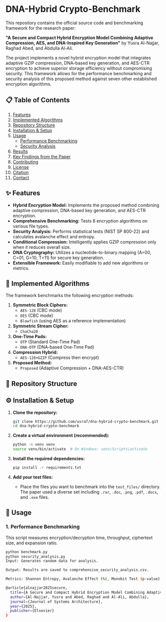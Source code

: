 # DNA-Hybrid Crypto-Benchmark

This repository contains the official source code and benchmarking framework for the research paper:

**"A Secure and Compact Hybrid Encryption Model Combining Adaptive Compression, AES, and DNA-Inspired Key Generation"** by Yusra Al-Najjar, Raghad Abed, and Abdulla Al-Ali.

The project implements a novel hybrid encryption model that integrates adaptive GZIP compression, DNA-based key generation, and AES-CTR encryption to achieve superior storage efficiency without compromising security. This framework allows for the performance benchmarking and security analysis of this proposed method against seven other established encryption algorithms.

## 📋 Table of Contents

1.  [Features](#-features)
2.  [Implemented Algorithms](#-implemented-algorithms)
3.  [Repository Structure](#-repository-structure)
4.  [Installation & Setup](#-installation--setup)
5.  [Usage](#-usage)
    *   [Performance Benchmarking](#1-performance-benchmarking)
    *   [Security Analysis](#2-security-analysis)
6.  [Results](#-results)
7.  [Key Findings from the Paper](#-key-findings-from-the-paper)
8.  [Contributing](#-contributing)
9.  [License](#-license)
10. [Citation](#-citation)
11. [Contact](#-contact)

## ✨ Features

*   **Hybrid Encryption Model:** Implements the proposed method combining adaptive compression, DNA-based key generation, and AES-CTR encryption.
*   **Comprehensive Benchmarking:** Tests 8 encryption algorithms on various file types.
*   **Security Analysis:** Performs statistical tests (NIST SP 800-22) and calculates avalanche effect and entropy.
*   **Conditional Compression:** Intelligently applies GZIP compression only when it reduces overall size.
*   **DNA Cryptography:** Utilizes a nucleotide-to-binary mapping (A=00, C=01, G=10, T=11) for secure key generation.
*   **Extensible Framework:** Easily modifiable to add new algorithms or metrics.

## 🔢 Implemented Algorithms

The framework benchmarks the following encryption methods:

1.  **Symmetric Block Ciphers:**
    *   `AES-128` (CBC mode)
    *   `DES` (CBC mode)
    *   `Blowfish` (using AES as a reference implementation)
2.  **Symmetric Stream Cipher:**
    *   `ChaCha20`
3.  **One-Time Pads:**
    *   `OTP` (Standard One-Time Pad)
    *   `DNA-OTP` (DNA-based One-Time Pad)
4.  **Compression Hybrid:**
    *   `AES-128+GZIP` (Compress then encrypt)
5.  **Proposed Method:**
    *   `Proposed` (Adaptive Compression + DNA-AES-CTR)

## 📁 Repository Structure




## ⚙️ Installation & Setup

1.  **Clone the repository:**
    ```bash
    git clone https://github.com/usra7/dna-hybrid-crypto-benchmark.git
    cd dna-hybrid-crypto-benchmark
    ```

2.  **Create a virtual environment (recommended):**
    ```bash
    python -m venv venv
    source venv/bin/activate  # On Windows: venv\Scripts\activate
    ```

3.  **Install the required dependencies:**
    ```bash
    pip install -r requirements.txt
    ```

4.  **Add your test files:**
    *   Place the files you want to benchmark into the `test_files/` directory. The paper used a diverse set including `.rar`, `.doc`, `.png`, `.pdf`, `.docx`, and `.exe` files.

## 🚀 Usage

### 1. Performance Benchmarking

This script measures encryption/decryption time, throughput, ciphertext size, and expansion ratio.

```bash
python benchmark.py
python security_analysis.py
Input: Generates random data for analysis.

Output: Results are saved to comprehensive_security_analysis.csv.

Metrics: Shannon Entropy, Avalanche Effect (%), Monobit Test (p-value), Byte Distribution Test (p-value), Runs Test (p-value).

@article{alnajjar2025secure,
  title={A Secure and Compact Hybrid Encryption Model Combining Adaptive Compression, AES, and DNA-Inspired Key Generation},
  author={Al-Najjar, Yusra and Abed, Raghad and Al-Ali, Abdulla},
  journal={Journal of Systems Architecture},
  year={2025},
  publisher={Elsevier}
}
